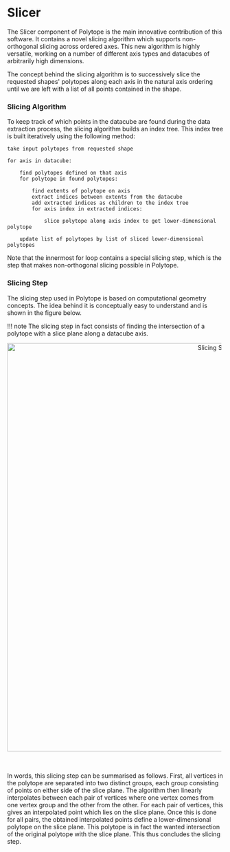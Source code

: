 # Slicer

The Slicer component of Polytope is the main innovative contribution of this software. 
It contains a novel slicing algorithm which supports non-orthogonal slicing across ordered axes. This new algorithm is highly versatile, working on a number of different axis types and datacubes of arbitrarily high dimensions.

The concept behind the slicing algorithm is to successively slice the requested shapes' polytopes along each axis in the natural axis ordering until we are left with a list of all points contained in the shape.

### Slicing Algorithm 

To keep track of which points in the datacube are found during the data extraction process, the slicing algorithm builds an index tree. 
This index tree is built iteratively using the following method:

    take input polytopes from requested shape

    for axis in datacube:

        find polytopes defined on that axis
        for polytope in found polytopes:

            find extents of polytope on axis
            extract indices between extents from the datacube
            add extracted indices as children to the index tree
            for axis index in extracted indices:

                slice polytope along axis index to get lower-dimensional polytope
        
        update list of polytopes by list of sliced lower-dimensional polytopes

Note that the innermost for loop contains a special slicing step, which is the step that makes non-orthogonal slicing possible in Polytope. 

### Slicing Step

The slicing step used in Polytope is based on computational geometry concepts. The idea behind it is conceptually easy to understand and is shown in the figure below.

!!! note
    The slicing step in fact consists of finding the intersection of a polytope with a slice plane along a datacube axis.

<div style="text-align:center">
<p style="float: middle; margin: 0 5px 0 0px;">
    <img src="../images/slicing_process.png" alt="Slicing Step" width="950"/>
</p>
</div>
<br></br>

 In words, this slicing step can be summarised as follows. 
 First, all vertices in the polytope are separated into two distinct groups, each group consisting of points on either side of the slice plane. The algorithm then linearly interpolates between each pair of vertices where one vertex comes from one vertex group and the other from the other.  For each pair of vertices, this gives an interpolated point which lies on the slice plane. Once this is done for all pairs, the obtained interpolated points define a lower-dimensional polytope on the slice plane. This polytope is in fact the wanted intersection of the original polytope with the slice plane. This thus concludes the slicing step.
